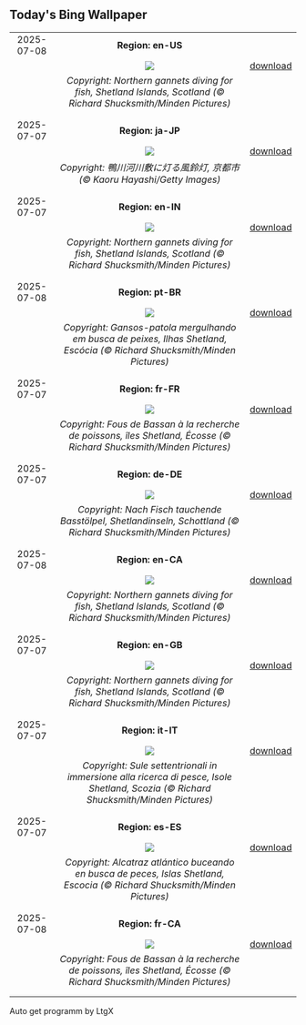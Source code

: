 ## Today's Bing Wallpaper
|      |      |      |
| :----: | :----: | :----: |
|2025-07-08|**Region: en-US**||
||![](https://www.bing.com/th?id=OHR.ShetlandGannets_EN-US0812287314_UHD.jpg&pid=hp&w=1152&h=648&rs=1&c=4)| [download](https://www.bing.com/th?id=OHR.ShetlandGannets_EN-US0812287314_UHD.jpg)|
||*Copyright: Northern gannets diving for fish, Shetland Islands, Scotland (© Richard Shucksmith/Minden Pictures)*
||
|||
|2025-07-07|**Region: ja-JP**||
||![](https://www.bing.com/th?id=OHR.Tanabata2025_JA-JP0218360290_UHD.jpg&pid=hp&w=1152&h=648&rs=1&c=4)| [download](https://www.bing.com/th?id=OHR.Tanabata2025_JA-JP0218360290_UHD.jpg)|
||*Copyright: 鴨川河川敷に灯る風鈴灯, 京都市 (© Kaoru Hayashi/Getty Images)*
||
|||
|2025-07-07|**Region: en-IN**||
||![](https://www.bing.com/th?id=OHR.ShetlandGannets_EN-IN9831916093_UHD.jpg&pid=hp&w=1152&h=648&rs=1&c=4)| [download](https://www.bing.com/th?id=OHR.ShetlandGannets_EN-IN9831916093_UHD.jpg)|
||*Copyright: Northern gannets diving for fish, Shetland Islands, Scotland (© Richard Shucksmith/Minden Pictures)*
||
|||
|2025-07-08|**Region: pt-BR**||
||![](https://www.bing.com/th?id=OHR.ShetlandGannets_PT-BR6855447396_UHD.jpg&pid=hp&w=1152&h=648&rs=1&c=4)| [download](https://www.bing.com/th?id=OHR.ShetlandGannets_PT-BR6855447396_UHD.jpg)|
||*Copyright: Gansos-patola mergulhando em busca de peixes, Ilhas Shetland, Escócia (© Richard Shucksmith/Minden Pictures)*
||
|||
|2025-07-07|**Region: fr-FR**||
||![](https://www.bing.com/th?id=OHR.ShetlandGannets_FR-FR5293037699_UHD.jpg&pid=hp&w=1152&h=648&rs=1&c=4)| [download](https://www.bing.com/th?id=OHR.ShetlandGannets_FR-FR5293037699_UHD.jpg)|
||*Copyright: Fous de Bassan à la recherche de poissons, îles Shetland, Écosse (© Richard Shucksmith/Minden Pictures)*
||
|||
|2025-07-07|**Region: de-DE**||
||![](https://www.bing.com/th?id=OHR.ShetlandGannets_DE-DE8492203831_UHD.jpg&pid=hp&w=1152&h=648&rs=1&c=4)| [download](https://www.bing.com/th?id=OHR.ShetlandGannets_DE-DE8492203831_UHD.jpg)|
||*Copyright: Nach Fisch tauchende Basstölpel, Shetlandinseln, Schottland (© Richard Shucksmith/Minden Pictures)*
||
|||
|2025-07-08|**Region: en-CA**||
||![](https://www.bing.com/th?id=OHR.ShetlandGannets_EN-CA3506391267_UHD.jpg&pid=hp&w=1152&h=648&rs=1&c=4)| [download](https://www.bing.com/th?id=OHR.ShetlandGannets_EN-CA3506391267_UHD.jpg)|
||*Copyright: Northern gannets diving for fish, Shetland Islands, Scotland (© Richard Shucksmith/Minden Pictures)*
||
|||
|2025-07-07|**Region: en-GB**||
||![](https://www.bing.com/th?id=OHR.ShetlandGannets_EN-GB3393360437_UHD.jpg&pid=hp&w=1152&h=648&rs=1&c=4)| [download](https://www.bing.com/th?id=OHR.ShetlandGannets_EN-GB3393360437_UHD.jpg)|
||*Copyright: Northern gannets diving for fish, Shetland Islands, Scotland (© Richard Shucksmith/Minden Pictures)*
||
|||
|2025-07-07|**Region: it-IT**||
||![](https://www.bing.com/th?id=OHR.ShetlandGannets_IT-IT2720152530_UHD.jpg&pid=hp&w=1152&h=648&rs=1&c=4)| [download](https://www.bing.com/th?id=OHR.ShetlandGannets_IT-IT2720152530_UHD.jpg)|
||*Copyright: Sule settentrionali in immersione alla ricerca di pesce, Isole Shetland, Scozia (© Richard Shucksmith/Minden Pictures)*
||
|||
|2025-07-07|**Region: es-ES**||
||![](https://www.bing.com/th?id=OHR.ShetlandGannets_ES-ES2850528780_UHD.jpg&pid=hp&w=1152&h=648&rs=1&c=4)| [download](https://www.bing.com/th?id=OHR.ShetlandGannets_ES-ES2850528780_UHD.jpg)|
||*Copyright: Alcatraz atlántico buceando en busca de peces, Islas Shetland, Escocia (© Richard Shucksmith/Minden Pictures)*
||
|||
|2025-07-08|**Region: fr-CA**||
||![](https://www.bing.com/th?id=OHR.ShetlandGannets_FR-CA5027328603_UHD.jpg&pid=hp&w=1152&h=648&rs=1&c=4)| [download](https://www.bing.com/th?id=OHR.ShetlandGannets_FR-CA5027328603_UHD.jpg)|
||*Copyright: Fous de Bassan à la recherche de poissons, îles Shetland, Écosse (© Richard Shucksmith/Minden Pictures)*
||
|||

Auto get programm by LtgX
